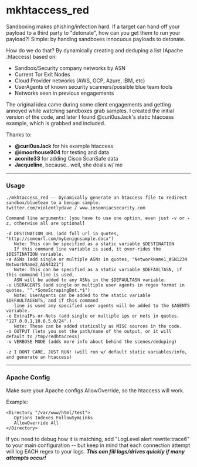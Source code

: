 # mkhtaccess_red

Sandboxing makes phishing/infection hard.  If a target can hand off your payload to a third party to "detonate", how can you get them to run your payload?!  Simple:  by handing sandboxes innocuous payloads to detonate.

How do we do that?  By dynamically creating and deduping a list (Apache .htaccess) based on:
- Sandbox/Security company networks by ASN
- Current Tor Exit Nodes
- Cloud Provider networks (AWS, GCP, Azure, IBM, etc)
- UserAgents of known security scanners/possible blue team tools
- Networks seen in previous engagements

The original idea came during some client engagements and getting annoyed while watching sandboxes grab samples.  I created the initial version of the code, and later I found @curi0usJack's static htaccess example, which is grabbed and included.

Thanks to:
- **@curi0usJack** for his example htaccess
- **@imoorhouse904** for testing and data
- **aconite33** for adding Cisco ScanSafe data
- **Jacqueline**, because.. well, she deals w/ me

-------------------------------------
### Usage
```
./mkhtaccess_red -- Dynamically generate an htaccess file to redirect sandbox/blueteam to a benign sample.
twitter.com/violentlydave / www.insomniacsecurity.com

Command line arguments: [you have to use one option, even just -v or -z, otherwise all are optional]

-d DESTINATION_URL (add full url in quotes, "http://someurl.com/mybenignsample.docx")
   Note: This can be specified as a static variable $DESTINATION
   If this command line variable is used, it over-rides the $DESTINATION variable.
-a ASNs (add single or multiple ASNs in quotes, "NetworkName1_ASN1234 	NetworkName2_ASN4321")
   Note: This can be specified as a static variable $DEFAULTASN, if this command line is used,
   ASN will be added to any ASNs in the $DEFAULTASN variable.
-u USERAGENTS (add single or multiple user agents in regex format in quotes, "^.*SomeScrapingBot.*$")
   Note: UserAgents can be added to the static variable $DEFAULTAGENTS, and if this command
   line is used any specified user agents will be added to the $AGENTS variable.
-e ExtraIPs-or-Nets (add single or multiple ips or nets in quotes, "127.0.0.1,10.6.5.0/24".)
   Note: These can be added statically as MISC sources in the code.
-o OUTPUT (lets you set the path/name of the output, or it will default to /tmp/redhtaccess)
-v VERBOSE MODE (adds more info about behind the scenes/deduping)

-z I DONT CARE, JUST RUN! (will run w/ default static variables/info, and generate an htaccess)
```

-------------------------------------
### Apache Config

Make sure your Apache configs AllowOverride, so the htaccess will work. 

Example:
```
<Directory "/var/www/html/test">
   Options Indexes FollowSymLinks
   AllowOverride All
</Directory>  
```

If you need to debug how it is matching, add "LogLevel alert rewrite:trace6" to your main configuration -- but keep in mind that each connection attempt will log EACH regex to your logs. ***This can fill logs/drives quickly if many attempts occur!***
